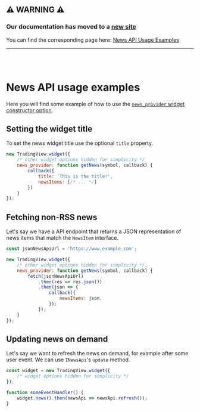 ## :warning: WARNING :warning:

### Our documentation has moved to a [new site](https://www.tradingview.com/charting-library-docs/)

You can find the corresponding page here: [News API Usage Examples
](https://www.tradingview.com/charting-library-docs/latest/trading_terminal/news/News-Api-Examples)

---

<br/>
<br/>

# News API usage examples

Here you will find some example of how to use the [`news_provider` widget constructor option](Widget-Constructor#news_provider).

## Setting the widget title

To set the news widget title use the optional `title` property.

```javascript
new TradingView.widget({
    /* other widget options hidden for simplicity */
    news_provider: function getNews(symbol, callback) {
        callback({
            title: 'This is the title!',
            newsItems: [/* ... */]
        })
    }
});
```

## Fetching non-RSS news

Let's say we have a API endpoint that returns a JSON representation of news items that match the `NewsItem` interface.

```javascript
const jsonNewsApiUrl = 'https://www.example.com';

new TradingView.widget({
    /* other widget options hidden for simplicity */,
    news_provider: function getNews(symbol, callback) {
        fetch(jsonNewsApiUrl)
            .then(res => res.json())
            .then(json => {
                callback({
                    newsItems: json,
                });
            });
    }
});
```

## Updating news on demand

Let's say we want to refresh the news on demand, for example after some user event. We can use `INewsApi`'s `update` method.

```javascript
const widget = new TradingView.widget({
    /* widget options hidden for simplicity */
});

function someEventHandler() {
    widget.news().then(newsApi => newsApi.refresh());
}
```
